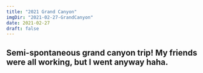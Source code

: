 ```yaml
---
title: "2021 Grand Canyon"
imgDir: "2021-02-27-GrandCanyon"
date: 2021-02-27
draft: false
---
```


## Semi-spontaneous grand canyon trip! My friends were all working, but I went anyway haha.
